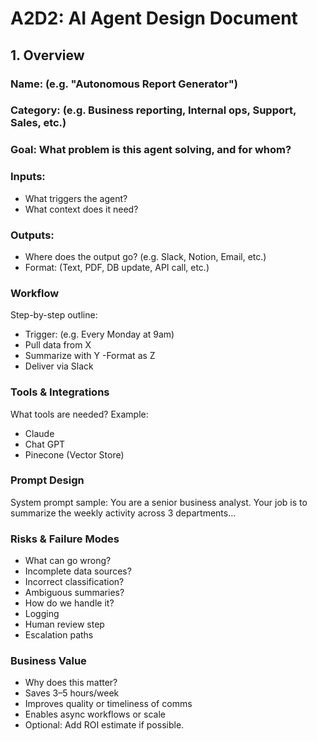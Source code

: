 # A2D2: AI Agent Design Document

## 1. Overview

### Name: (e.g. "Autonomous Report Generator")

### Category: (e.g. Business reporting, Internal ops, Support, Sales, etc.)

### Goal: What problem is this agent solving, and for whom?

### Inputs:
- What triggers the agent?
- What context does it need?

### Outputs:
- Where does the output go? (e.g. Slack, Notion, Email, etc.)
- Format: (Text, PDF, DB update, API call, etc.)

### Workflow

Step-by-step outline:
- Trigger: (e.g. Every Monday at 9am)
- Pull data from X
- Summarize with Y
-Format as Z
- Deliver via Slack

### Tools & Integrations
What tools are needed? Example:
- Claude
- Chat GPT
- Pinecone (Vector Store)

### Prompt Design
System prompt sample:
You are a senior business analyst. Your job is to summarize the weekly activity across 3 departments…

### Risks & Failure Modes
- What can go wrong?
- Incomplete data sources?
- Incorrect classification?
- Ambiguous summaries?
- How do we handle it?
- Logging
- Human review step
- Escalation paths

### Business Value
- Why does this matter?
- Saves 3–5 hours/week
- Improves quality or timeliness of comms
- Enables async workflows or scale
- Optional: Add ROI estimate if possible.
